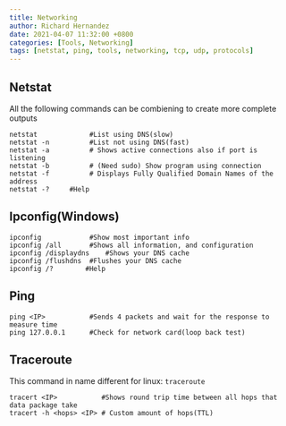 ```yaml
---
title: Networking
author: Richard Hernandez
date: 2021-04-07 11:32:00 +0800 
categories: [Tools, Networking]
tags: [netstat, ping, tools, networking, tcp, udp, protocols]
---
```


## Netstat

All the following commands can be combiening to create more complete outputs

```shell
netstat             #List using DNS(slow)
netstat -n          #List not using DNS(fast)
netstat -a          # Shows active connections also if port is listening 
netstat -b          # (Need sudo) Show program using connection
netstat -f          # Displays Fully Qualified Domain Names of the address 
netstat -?     #Help
```


## Ipconfig(Windows)

```shell
ipconfig            #Show most important info
ipconfig /all       #Shows all information, and configuration
ipconfig /displaydns    #Shows your DNS cache
ipconfig /flushdns  #Flushes your DNS cache
ipconfig /?        #Help
```

## Ping

```shell
ping <IP>           #Sends 4 packets and wait for the response to measure time
ping 127.0.0.1      #Check for network card(loop back test)
```

## Traceroute

This command in name different for linux: `traceroute`

```shell
tracert <IP>           #Shows round trip time between all hops that data package take
tracert -h <hops> <IP> # Custom amount of hops(TTL)
```

